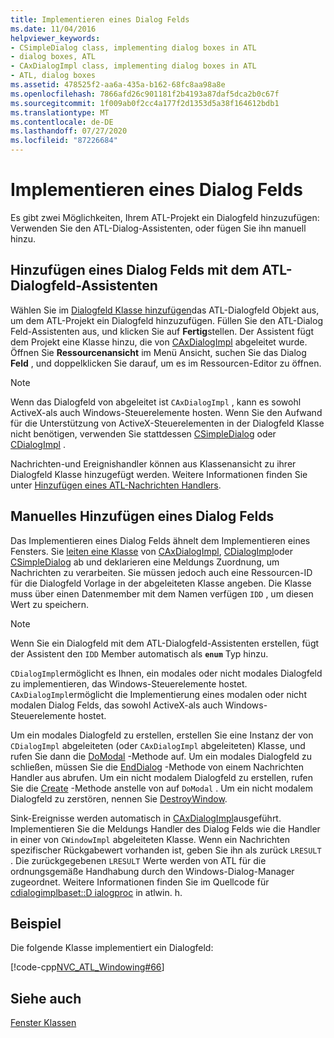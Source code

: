 ```yaml
---
title: Implementieren eines Dialog Felds
ms.date: 11/04/2016
helpviewer_keywords:
- CSimpleDialog class, implementing dialog boxes in ATL
- dialog boxes, ATL
- CAxDialogImpl class, implementing dialog boxes in ATL
- ATL, dialog boxes
ms.assetid: 478525f2-aa6a-435a-b162-68fc8aa98a8e
ms.openlocfilehash: 7866afd26c901181f2b4193a87daf5dca2b0c67f
ms.sourcegitcommit: 1f009ab0f2cc4a177f2d1353d5a38f164612bdb1
ms.translationtype: MT
ms.contentlocale: de-DE
ms.lasthandoff: 07/27/2020
ms.locfileid: "87226684"
---
```

# <a name="implementing-a-dialog-box"></a>Implementieren eines Dialog Felds

Es gibt zwei Möglichkeiten, Ihrem ATL-Projekt ein Dialogfeld hinzuzufügen: Verwenden Sie den ATL-Dialog-Assistenten, oder fügen Sie ihn manuell hinzu.

## <a name="adding-a-dialog-box-with-the-atl-dialog-wizard"></a>Hinzufügen eines Dialog Felds mit dem ATL-Dialogfeld-Assistenten

Wählen Sie im [Dialogfeld Klasse hinzufügen](../ide/add-class-dialog-box.md)das ATL-Dialogfeld Objekt aus, um dem ATL-Projekt ein Dialogfeld hinzuzufügen. Füllen Sie den ATL-Dialog Feld-Assistenten aus, und klicken Sie auf **Fertig**stellen. Der Assistent fügt dem Projekt eine Klasse hinzu, die von [CAxDialogImpl](../atl/reference/caxdialogimpl-class.md) abgeleitet wurde. Öffnen Sie **Ressourcenansicht** im Menü Ansicht, suchen Sie das Dialog **Feld** , und doppelklicken Sie darauf, um es im Ressourcen-Editor zu öffnen.

> [!NOTE]
> Wenn das Dialogfeld von abgeleitet ist `CAxDialogImpl` , kann es sowohl ActiveX-als auch Windows-Steuerelemente hosten. Wenn Sie den Aufwand für die Unterstützung von ActiveX-Steuerelementen in der Dialogfeld Klasse nicht benötigen, verwenden Sie stattdessen [CSimpleDialog](../atl/reference/csimpledialog-class.md) oder [CDialogImpl](../atl/reference/cdialogimpl-class.md) .

Nachrichten-und Ereignishandler können aus Klassenansicht zu ihrer Dialogfeld Klasse hinzugefügt werden. Weitere Informationen finden Sie unter [Hinzufügen eines ATL-Nachrichten Handlers](../atl/adding-an-atl-message-handler.md).

## <a name="adding-a-dialog-box-manually"></a>Manuelles Hinzufügen eines Dialog Felds

Das Implementieren eines Dialog Felds ähnelt dem Implementieren eines Fensters. Sie [leiten eine Klasse](../atl/message-maps-atl.md) von [CAxDialogImpl](../atl/reference/caxdialogimpl-class.md), [CDialogImpl](../atl/reference/cdialogimpl-class.md)oder [CSimpleDialog](../atl/reference/csimpledialog-class.md) ab und deklarieren eine Meldungs Zuordnung, um Nachrichten zu verarbeiten. Sie müssen jedoch auch eine Ressourcen-ID für die Dialogfeld Vorlage in der abgeleiteten Klasse angeben. Die Klasse muss über einen Datenmember mit dem Namen verfügen `IDD` , um diesen Wert zu speichern.

> [!NOTE]
> Wenn Sie ein Dialogfeld mit dem ATL-Dialogfeld-Assistenten erstellen, fügt der Assistent den `IDD` Member automatisch als **`enum`** Typ hinzu.

`CDialogImpl`ermöglicht es Ihnen, ein modales oder nicht modales Dialogfeld zu implementieren, das Windows-Steuerelemente hostet. `CAxDialogImpl`ermöglicht die Implementierung eines modalen oder nicht modalen Dialog Felds, das sowohl ActiveX-als auch Windows-Steuerelemente hostet.

Um ein modales Dialogfeld zu erstellen, erstellen Sie eine Instanz der von `CDialogImpl` abgeleiteten (oder `CAxDialogImpl` abgeleiteten) Klasse, und rufen Sie dann die [DoModal](../atl/reference/cdialogimpl-class.md#domodal) -Methode auf. Um ein modales Dialogfeld zu schließen, müssen Sie die [EndDialog](../atl/reference/cdialogimpl-class.md#enddialog) -Methode von einem Nachrichten Handler aus abrufen. Um ein nicht modalem Dialogfeld zu erstellen, rufen Sie die [Create](../atl/reference/cdialogimpl-class.md#create) -Methode anstelle von auf `DoModal` . Um ein nicht modalem Dialogfeld zu zerstören, nennen Sie [DestroyWindow](../atl/reference/cdialogimpl-class.md#destroywindow).

Sink-Ereignisse werden automatisch in [CAxDialogImpl](../atl/reference/caxdialogimpl-class.md)ausgeführt. Implementieren Sie die Meldungs Handler des Dialog Felds wie die Handler in einer von `CWindowImpl` abgeleiteten Klasse. Wenn ein Nachrichten spezifischer Rückgabewert vorhanden ist, geben Sie ihn als zurück `LRESULT` . Die zurückgegebenen `LRESULT` Werte werden von ATL für die ordnungsgemäße Handhabung durch den Windows-Dialog-Manager zugeordnet. Weitere Informationen finden Sie im Quellcode für [cdialogimplbaset::D ialogproc](../atl/reference/cdialogimpl-class.md#dialogproc) in atlwin. h.

## <a name="example"></a>Beispiel

Die folgende Klasse implementiert ein Dialogfeld:

[!code-cpp[NVC_ATL_Windowing#66](../atl/codesnippet/cpp/implementing-a-dialog-box_1.h)]

## <a name="see-also"></a>Siehe auch

[Fenster Klassen](../atl/atl-window-classes.md)
